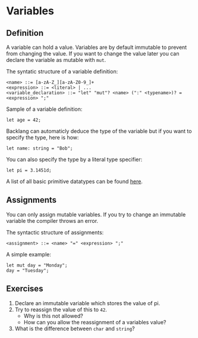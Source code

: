 # Variables

## Definition

A variable can hold a value. Variables are by default immutable to prevent from changing the value. If you want to change the value later you can declare the variable as mutable with `mut`.

The syntatic structure of a variable definition:
```ebnf
<name> ::= [a-zA-Z_][a-zA-Z0-9_]+
<expression> ::= <literal> | ...
<variable_declaration> ::= "let" "mut"? <name> (":" <typename>)? = <expression> ";"
```

Sample of a variable definition:

```back
let age = 42;
```

Backlang can automaticly deduce the type of the variable but if you want to specify the type, here is how:

```back
let name: string = "Bob";
```

You can also specify the type by a literal type specifier:

```back
let pi = 3.1451d;
```

A list of all basic primitive datatypes can be found [here](/primitive-datatypes.md).

## Assignments

You can only assign mutable variables. If you try to change an immutable variable the compiler throws an error.

The syntactic structure of assignments:
```ebnf
<assignment> ::= <name> "=" <expression> ";"
```

A simple example:
```back
let mut day = "Monday";
day = "Tuesday";
```

## Exercises

1. Declare an immutable variable which stores the value of pi.
2. Try to reassign the value of this to `42`. 
    - Why is this not allowed?
    - How can you allow the reassignment of a variables value?
3. What is the difference between `char` and `string`?
